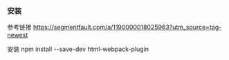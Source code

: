 ### 安装
参考链接
https://segmentfault.com/a/1190000018025963?utm_source=tag-newest


安装
npm install --save-dev html-webpack-plugin

